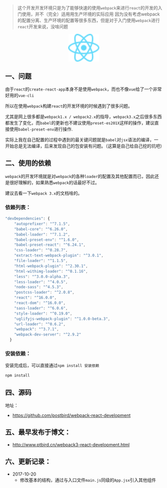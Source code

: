
> 这个开发开发环境只是为了能够快速的使用`webpack`来进行`react`的开发的入门使用，并不（完全）适用用生产环境的实际应用
> 因为没有考虑webpack的配置分离、生产环境的配置等很多东西，但是对于入门使用`webpack`进行`react`开发来说，没啥问题

<img src="./src/images/logo.svg" width="100px" style="margin:0 auto;display:block;">


## 一、问题

由于`react`的`create-react-app`本身不是使用`webpack`，而也不像`vue`给了一个非常好用的`vue-cli`

所以在使用`webpack`构建`react`的开发环境的时候遇到了很多问题。

尤其是网上很多都是`webpack1.x / webpack2.x`的指导，`webpack3.x`之后很多东西都发生了变化，而`babel`的更新也不建议使用`preset-es201X`这样的操作，建议直接使用`babel-preset-env`进行操作.


实际上我在自己配置的过程中遇到的最关键问题就是`babel`对`jsx`语法的编译，一开始总是无法编译，后来发现自己的包安装有问题。（这算是自己给自己挖的坑吧）


## 二、使用的依赖

`webpack`的开发环境就是对`webpack`的各种`loader`的配置及其他配置而已，因此还是很好理解的，如果熟悉`webpack`的话最好不过。

建议去看一下`webpack 3.x`的文档啥的。

### 依赖列表：

```javascript
"devDependencies": {
    "autoprefixer": "^7.1.5",
    "babel-core": "^6.26.0",
    "babel-loader": "^7.1.2",
    "babel-preset-env": "^1.6.0",
    "babel-preset-react": "^6.24.1",
    "css-loader": "^0.28.7",
    "extract-text-webpack-plugin": "^3.0.1",
    "file-loader": "^1.1.5",
    "html-webpack-plugin": "^2.30.1",
    "html-withimg-loader": "^0.1.16",
    "less": "^3.0.0-alpha.3",
    "less-loader": "^4.0.5",
    "node-sass": "^4.5.3",
    "postcss-loader": "^2.0.8",
    "react": "^16.0.0",
    "react-dom": "^16.0.0",
    "sass-loader": "^6.0.6",
    "style-loader": "^0.19.0",
    "uglifyjs-webpack-plugin": "^1.0.0-beta.3",
    "url-loader": "^0.6.2",
    "webpack": "^3.7.1",
    "webpack-dev-server": "^2.9.2"
  }
```

### 安装依赖：

安装完成后，可以直接通过`npm install 安装依赖`

```bash
npm install 
```

## 四、源码

地址：
- https://github.com/postbird/webpack-react-development

## 五、最早发布于博文：

- http://www.ptbird.cn/webpack3-react-development.html

## 六、更新记录：

- 2017-10-20 
  - 修改基本的结构，通过与入口文件`main.js`同级的`App.jsx`引入其他组件